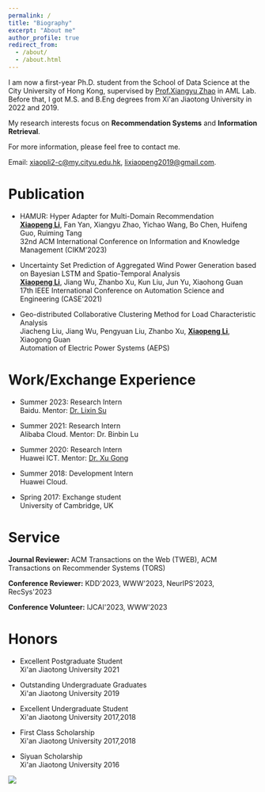 ```yaml
---
permalink: /
title: "Biography"
excerpt: "About me"
author_profile: true
redirect_from: 
  - /about/
  - /about.html
---
```


I am now a first-year Ph.D. student from the School of Data Science at the City University of Hong Kong, supervised by [Prof.Xiangyu Zhao](https://zhaoxyai.github.io/) in AML Lab. Before that, I got M.S. and B.Eng degrees from Xi'an Jiaotong University in 2022 and 2019. 

My research interests focus on **Recommendation Systems** and **Information Retrieval**.

For more information, please feel free to contact me.

Email: xiaopli2-c@my.cityu.edu.hk, lixiaopeng2019@gmail.com.


Publication
======
*  HAMUR: Hyper Adapter for Multi-Domain Recommendation \
   <ins>**Xiaopeng Li**</ins>, Fan Yan, Xiangyu Zhao, Yichao Wang, Bo Chen, Huifeng Guo, Ruiming Tang \
   32nd ACM International Conference on Information and Knowledge Management (CIKM'2023)

*  Uncertainty Set Prediction of Aggregated Wind Power Generation based on Bayesian LSTM and Spatio-Temporal Analysis \
   <ins>**Xiaopeng Li**</ins>, Jiang Wu, Zhanbo Xu, Kun Liu, Jun Yu, Xiaohong Guan \
   17th IEEE International Conference on Automation Science and Engineering (CASE'2021)

* Geo-distributed Collaborative Clustering Method for Load Characteristic Analysis  \
  Jiacheng Liu, Jiang Wu, Pengyuan Liu, Zhanbo Xu, <ins>**Xiaopeng Li**</ins>, Xiaogong Guan  \
  Automation of Electric Power Systems (AEPS)


Work/Exchange Experience
======

* Summer 2023: Research Intern \
  Baidu. Mentor: [Dr. Lixin Su](https://scholar.google.com/citations?user=UWL6KAcAAAAJ&hl=en)

* Summer 2021: Research Intern \
  Alibaba Cloud. Mentor: Dr. Binbin Lu

* Summer 2020: Research Intern \
  Huawei ICT. Mentor: [Dr. Xu Gong](https://scholar.google.be/citations?user=o7Bn0OMAAAAJ&hl=en)

* Summer 2018: Development Intern \
  Huawei Cloud.

* Spring 2017: Exchange student \
  University of Cambridge, UK

Service
======

**Journal Reviewer:** ACM Transactions on the Web (TWEB), ACM Transactions on Recommender Systems (TORS)

**Conference Reviewer:** KDD'2023, WWW'2023, NeurIPS'2023, RecSys'2023

**Conference Volunteer:** IJCAI'2023, WWW'2023

Honors
======

* Excellent Postgraduate Student \
  Xi'an Jiaotong University 2021

* Outstanding Undergraduate Graduates \
  Xi'an Jiaotong University 2019

* Excellent Undergraduate Student \
  Xi'an Jiaotong University 2017,2018

* First Class Scholarship \
  Xi'an Jiaotong University 2017,2018

* Siyuan Scholarship \
  Xi'an Jiaotong University 2016


<a href="https://clustrmaps.com/site/1bwgg"  title="Visit tracker"><img src="//www.clustrmaps.com/map_v2.png?d=M40Bh8lFtGzjPdFuo8Dk5r8SGZtBsD5HddOTRAtikBc&cl=ffffff" /></a>

<!--News-->
<!--======-->

<!--* July 2023 - One paper accepted by CIKM'2023.-->
<!--* June 2023 - Start my internship at [BAIDU Search Science Team](http://searchscience.baidu.com/).-->
<!--* June 2023 - Serve as Volunteer of IJCAI'2023.-->
<!--* Mar. 2023 - Serve as Artifact Reviewer of WebConf'2023.-->
<!-- * Feb. 2023 - Serve as Reviewer of ACM TEWB. -->
<!-- * Feb. 2023 - Serve as Reviewer of KDD'2023. -->
<!-- * Jan. 2023 - Join AML Lab, CityU of Hongkong.-->
<!-- * May. 2022 - Successfully defended my Master Thesis at Xi’an Jiaotong University. -->
<!-- * Apr. 2022 - One paper was accepted by Journal of **Automation of Electric Power Systems** . -->
<!-- * Aug. 2021 - Attended IEEE CASE 2022 in Lyon,France and gave an  oral presentation. -->
<!-- * Jun. 2021 - Start my internship at Alibaba Cloud Group in Hangzhou. -->
<!-- * May. 2021 - One paper was accepted by conference of **IEEE CASE(Conference on Automation Science and Engineering)**. -->
<!-- * Aug. 2020 - Finish my internship at HUAWEI in Shenzhen. -->
<!-- * Jun. 2020 - Start my internship at HUAWEI in Shenzhen. -->
<!-- * Jun. 2019 - Successfully defended my Bachelor Thesis at Xi’an Jiaotong University. -->
<!-- * Jun. 2019 - Get the Honour of Outstanding Undergraduate Graduates.(1/23) -->
<!-- * Aug. 2018 - Finish my internship at HUAWEI Cloud Group in Xi'an. -->
<!-- * May. 2018 - Admitted by XJTU-HUAWEI Cloud Computing Elite Class and get an internship offer from HUAWEI. -->
<!-- * Jan. 2017 - Get admitted by the University of Cambridge,UK winter exchange program.  -->
<!-- * Aug. 2015 - Start my life at Xi'an Jiaotong University. -->
